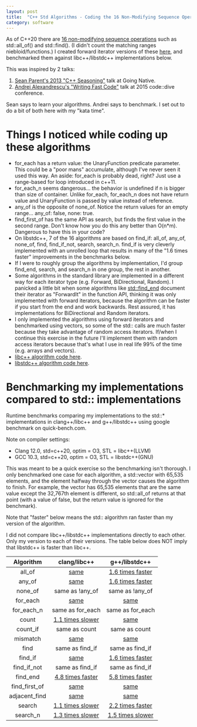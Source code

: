 ```yaml
---
layout: post
title:  "C++ Std Algorithms - Coding the 16 Non-Modifying Sequence Operations"
category: software
---
```


As of C++20 there are [16 non-modifying sequence operations](https://en.cppreference.com/w/cpp/algorithm) such as std::all_of() and std::find(). (I didn't count the matching ranges niebloid/functions.) I created forward iterator versions of these [here](https://github.com/matthewdrees/kata/blob/master/mystl/mystl/algorithm.hpp), and benchmarked them against libc++/libstdc++ implementations below.

This was inspired by 2 talks:
1. [Sean Parent's 2013 "C++ Seasoning"](https://www.youtube.com/watch?v=qH6sSOr-yk8) talk at Going Native.
2. [Andrei Alexandrescu's "Writing Fast Code"](https://www.youtube.com/watch?v=vrfYLlR8X8k) talk at 2015 code::dive conference.

Sean says to learn your algorithms. Andrei says to benchmark. I set out to do a bit of both here with my "kata time".

# Things I noticed while coding up these algorithms
* for_each has a return value: the UnaryFunction predicate parameter. This could be a "poor mans" accumulate, although I've never seen it used this way. An aside: for_each is probably dead, right? Just use a range-based for loop introduced in c++11.
* for_each_n seems dangerous... the behavior is undefined if n is bigger than size of container. Unlike for_each, for_each_n does not have return value and UnaryFunction is passed by value instead of reference.
* any_of is the opposite of none_of. Notice the return values for an empty range... any_of: false, none: true.
* find_first_of has the same API as search, but finds the first value in the second range. Don't know how you do this any better than O(n*m). Dangerous to have this in your code?
* On libstdc++, 7 of the 16 algorithms are based on find_if: all_of, any_of, none_of, find, find_if_not, search, search_n. find_if is very cleverly implemented with an unrolled loop that results in many of the "1.6 times faster" improvements in the benchmarks below.
* If I were to roughly group the algorithms by implementation, I'd group find_end, search, and search_n in one group, the rest in another.
* Some algorithms in the standard library are implemented in a different way for each iterator type (e.g. Forward, BiDirectional, Random). I panicked a little bit when some algorithms like [std::find_end](https://en.cppreference.com/w/cpp/algorithm/find_end) document their iterator as "ForwardIt" in the function API, thinking it was only implemented with forward iterators, because the algorithm can be faster if you start from the end and work backwards. Rest assured, it has implementations for BiDirectional and Random iterators.
* I only implemented the algorithms using forward iterators and benchmarked using vectors, so some of the std:: calls are much faster because they take advantage of random access iterators. If/when I continue this exercise in the future I'll implement them with random access iterators because that's what I use in real life 99% of the time (e.g. arrays and vectors).
* [libc++ algorithm code here](https://github.com/llvm-mirror/libcxx/blob/master/include/algorithm).
* [libstdc++ algorithm code here](https://github.com/gcc-mirror/gcc/blob/99dee82307f1e163e150c9c810452979994047ce/libstdc%2B%2B-v3/include/bits/stl_algo.h).

# Benchmarking my implementations compared to std:: implementations
Runtime benchmarks comparing my implementations to the std::* implementations in clang++/libc++ and g++/libstdc++ using google benchmark on quick-bench.com.

Note on compiler settings:
* Clang 12.0, std=c++20, optim = O3, STL = libc++(LLVM)
* GCC 10.3, std=c++20, optim = O3, STL = libstdc++(GNU)

This was meant to be a quick exercise so the benchmarking isn't thorough. I only benchmarked one case for each algorithm, a std::vector<int> with 65,535 elements, and the element halfway through the vector causes the algorithm to finish. For example, the vector has 65,535 elements that are the same value except the 32,767th element is different, so std::all_of returns at that point (with a value of false, but the return value is ignored for the benchmark).

Note that "faster" below means the std:: algorithm ran faster than my version of the algorithm.

I did not compare libc++/libstdc++ implementations directly to each other. Only my version to each of their versions. The table below does NOT imply that libstdc++ is faster than libc++.

| Algorithm  | clang/libc++ | g++/libstdc++      |
|:----------:|:------------:|:------------------:|
| all_of | [same](https://quick-bench.com/q/BTeKg-NkhfKzQrEt1mFClMRwBAw) | [1.6 times faster](https://quick-bench.com/q/PzUOgy6dOj0IPo7GCzvoSbmrcAo) |
| any_of | [same](https://quick-bench.com/q/POwYGLppyA1q1UuCRwuMWPIMsVM) | [1.6 times faster](https://quick-bench.com/q/vKLeGU2mL0cN8OmTaNHEikXd86s) |
| none_of | same as !any_of | same as !any_of |
| for_each | [same](https://quick-bench.com/q/CaM8aMKN1aK-8Q9yuh-OisiKpWY) | [same](https://quick-bench.com/q/KQVEcNEtiSi6SwxuRNsT7NaK0Gk) |
| for_each_n | same as for_each | same as for_each |
| count | [1.1 times slower](https://quick-bench.com/q/2jPn9J-9j9MH1lHIuX2OZMxkWUw) | [same](https://quick-bench.com/q/JxXVfOJwbp1qLgVLIRGcWBPBLuE) |
| count_if | same as count | same as count |
| mismatch | [same](https://quick-bench.com/q/KbmKbXpcKDLjuTiUL-9ejnqd360) | [same](https://quick-bench.com/q/KwBC31ENOwuONVKVZCTw8_ndfig) |
| find | same as find_if | same as find_if |
| find_if | [same](https://quick-bench.com/q/Gw2nmpHJaoJJ4pP0BiVRvqBpAHI) | [1.6 times faster](https://quick-bench.com/q/zdp8JiMVkfZ9GYeo9mI_UokUXno) |
| find_if_not | same as find_if | same as find_if |
| find_end | [4.8 times faster](https://quick-bench.com/q/DMl9SbbWiKNu62SAGCUWtL6VYYQ) | [5.8 times faster](https://quick-bench.com/q/zsc0t-yo2znuevv-MvM-NbfTwdA)
| find_first_of | [same](https://quick-bench.com/q/We-Ezqfws9_Elfx6ACOznZ9SzCg) | [same](https://quick-bench.com/q/Xxr3q80VUZIMKASm-PiH5Id_WPI) |
| adjacent_find | [same](https://quick-bench.com/q/We-Ezqfws9_Elfx6ACOznZ9SzCg) | [same](https://quick-bench.com/q/CHFAhQ9EYH4hn5mtB8tPm7IXOLI) |
| search | [1.1 times slower](https://quick-bench.com/q/SMZnubA1BRooO5MsfecejAKDb_E) | [2.2 times faster](https://quick-bench.com/q/Gxxul3shpxb5Akd2HmtEx7gvUsw) |
| search_n | [1.3 times slower](https://quick-bench.com/q/4MaC-vVLd6apKRl7Hjb5sW5BLkY) | [1.5 times slower](https://quick-bench.com/q/SoRgDxvdfhUZBWYt05lvaFV2osU) |
